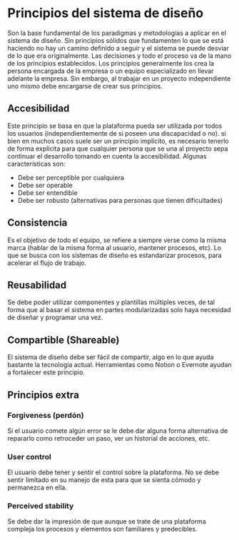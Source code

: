 # Principios del sistema de diseño

Son la base fundamental de los paradigmas y metodologías a aplicar en el sistema de diseño. Sin principios sólidos que fundamenten lo que se está haciendo no hay un camino definido a seguir y el sistema se puede desviar de lo que era originalmente. Las decisiones y todo el proceso va de la mano de los principios establecidos. Los principios generalmente los crea la persona encargada de la empresa o un equipo especializado en llevar adelante la empresa. Sin embargo, al trabajar en un proyecto independiente uno mismo debe encargarse de crear sus principios.

## Accesibilidad

Este principio se basa en que la plataforma pueda ser utilizada por todos los usuarios (independientemente de si poseen una discapacidad o no). si bien en muchos casos suele ser un principio implícito, es necesario tenerlo de forma explícita para que cualquier persona que se una al proyecto sepa continuar el desarrollo tomando en cuenta la accesibilidad. Algunas características son:

- Debe ser perceptible por cualquiera
- Debe ser operable
- Debe ser entendible
- Debe ser robusto (alternativas para personas que tienen dificultades)

## Consistencia

Es el objetivo de todo el equipo, se refiere a siempre verse como la misma marca (hablar de la misma forma al usuario, mantener procesos, etc). Lo que se busca con los sistemas de diseño es estandarizar procesos, para acelerar el flujo de trabajo.

## Reusabilidad

Se debe poder utilizar componentes y plantillas múltiples veces, de tal forma que al basar el sistema en partes modularizadas solo haya necesidad de diseñar y programar una vez.

## Compartible (Shareable)

El sistema de diseño debe ser fácil de compartir, algo en lo que ayuda bastante la tecnología actual. Herramientas como Notion o Evernote ayudan a fortalecer este principio.

## Principios extra

### Forgiveness (perdón)

Si el usuario comete algún error se le debe dar alguna forma alternativa de repararlo como retroceder un paso, ver un historial de acciones, etc.

### User control

El usuario debe tener y sentir el control sobre la plataforma. No se debe sentir limitado en su manejo de esta para que se sienta cómodo y permanezca en ella.

### Perceived stability

Se debe dar la impresión de que aunque se trate de una plataforma compleja los procesos y elementos son familiares y predecibles.
